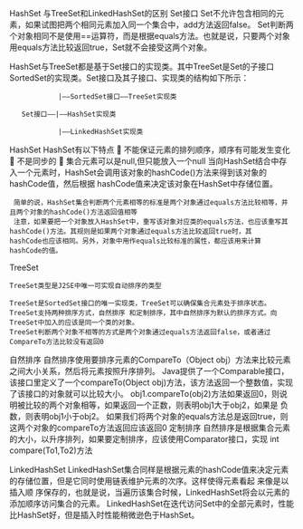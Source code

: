 HashSet 与TreeSet和LinkedHashSet的区别
Set接口
      Set不允许包含相同的元素，如果试图把两个相同元素加入同一个集合中，add方法返回false。
      Set判断两个对象相同不是使用==运算符，而是根据equals方法。也就是说，只要两个对象用equals方法比较返回true，Set就不会接受这两个对象。

HashSet与TreeSet都是基于Set接口的实现类。其中TreeSet是Set的子接口SortedSet的实现类。Set接口及其子接口、实现类的结构如下所示：

                |——SortedSet接口——TreeSet实现类

       Set接口——|——HashSet实现类                

                |——LinkedHashSet实现类

HashSet
HashSet有以下特点
  不能保证元素的排列顺序，顺序有可能发生变化
  不是同步的
  集合元素可以是null,但只能放入一个null
     当向HashSet结合中存入一个元素时，HashSet会调用该对象的hashCode()方法来得到该对象的hashCode值，然后根据 hashCode值来决定该对象在HashSet中存储位置。

     简单的说，HashSet集合判断两个元素相等的标准是两个对象通过equals方法比较相等，并且两个对象的hashCode()方法返回值相等
     注意，如果要把一个对象放入HashSet中，重写该对象对应类的equals方法，也应该重写其hashCode()方法。其规则是如果两个对象通过equals方法比较返回true时，其   hashCode也应该相同。另外，对象中用作equals比较标准的属性，都应该用来计算 hashCode的值。

TreeSet

    TreeSet类型是J2SE中唯一可实现自动排序的类型

    TreeSet是SortedSet接口的唯一实现类，TreeSet可以确保集合元素处于排序状态。TreeSet支持两种排序方式，自然排序 和定制排序，其中自然排序为默认的排序方式。向  TreeSet中加入的应该是同一个类的对象。
    TreeSet判断两个对象不相等的方式是两个对象通过equals方法返回false，或者通过CompareTo方法比较没有返回0
自然排序
    自然排序使用要排序元素的CompareTo（Object obj）方法来比较元素之间大小关系，然后将元素按照升序排列。
    Java提供了一个Comparable接口，该接口里定义了一个compareTo(Object obj)方法，该方法返回一个整数值，实现了该接口的对象就可以比较大小。
    obj1.compareTo(obj2)方法如果返回0，则说明被比较的两个对象相等，如果返回一个正数，则表明obj1大于obj2，如果是 负数，则表明obj1小于obj2。
    如果我们将两个对象的equals方法总是返回true，则这两个对象的compareTo方法返回应该返回0
定制排序
    自然排序是根据集合元素的大小，以升序排列，如果要定制排序，应该使用Comparator接口，实现 int compare(To1,To2)方法

LinkedHashSet
     LinkedHashSet集合同样是根据元素的hashCode值来决定元素的存储位置，但是它同时使用链表维护元素的次序。这样使得元素看起 来像是以插入顺 序保存的，也就是说，当遍历该集合时候，LinkedHashSet将会以元素的添加顺序访问集合的元素。
     LinkedHashSet在迭代访问Set中的全部元素时，性能比HashSet好，但是插入时性能稍微逊色于HashSet。
